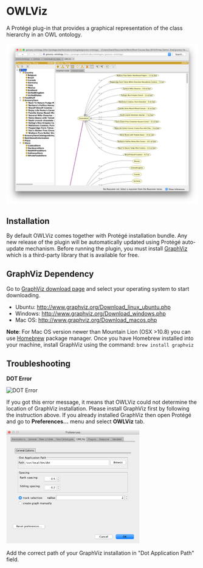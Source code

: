 OWLViz
======

A Protégé plug-in that provides a graphical representation of the class hierarchy in an OWL ontology.

<img src="https://raw.githubusercontent.com/protegeproject/github-wiki-resources/master/owlviz/README/owlviz-screenshot.png" alt="OWLViz Screenshot" width="650px"/>

Installation
------------

By default OWLViz comes together with Protégé installation bundle. Any new release of the plugin will be automatically updated using Protégé auto-update mechanism. Before running the plugin, you must install [GraphViz](http://www.graphviz.org) which is a third-party library that is available for free. 


GraphViz Dependency
-------------------

Go to [GraphViz download page](http://www.graphviz.org/Download.php) and select your operating system to start downloading.
  * Ubuntu: http://www.graphviz.org/Download_linux_ubuntu.php
  * Windows: http://www.graphviz.org/Download_windows.php
  * Mac OS: http://www.graphviz.org/Download_macos.php

**Note**: For Mac OS version newer than Mountain Lion (OSX >10.8) you can use [Homebrew](http://brew.sh/) package manager. Once you have Homebrew installed into your machine, install GraphViz using the command: `brew install graphviz`

Troubleshooting
---------------

**DOT Error**

![DOT Error](http://protegewiki.stanford.edu/images/4/46/OwlViz-dot-error.jpg)

If you got this error message, it means that OWLViz could not determine the location of GraphViz installation. Please install GraphViz first by following the instruction above. If you already installed GraphViz then open Protégé and go to **Preferences...** menu and select **OWLViz** tab.

<img src="https://raw.githubusercontent.com/protegeproject/github-wiki-resources/master/owlviz/README/owlviz-pref.png" alt="OWLViz Preference" width="350px"/>

Add the correct path of your GraphViz installation in "Dot Application Path" field.
